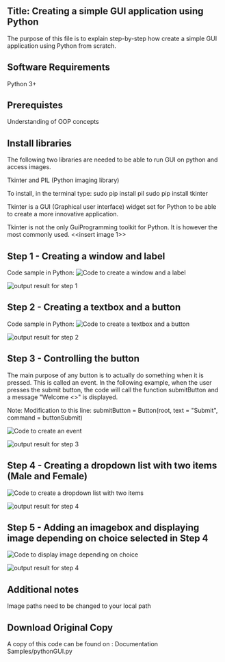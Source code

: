 ## Title: Creating a simple GUI application using Python

The purpose of this file is to explain step-by-step how create a simple GUI application using Python from scratch. 

## Software Requirements
Python 3+

## Prerequistes
Understanding of OOP concepts

## Install libraries
The following two libraries are needed to be able to run GUI on python and access images. 

Tkinter and PIL (Python imaging library)

To install, in the terminal type:
sudo pip install pil
sudo pip install tkinter

Tkinter is a GUI (Graphical user interface) widget set for Python to be able to create a more innovative application. 

Tkinter is not the only GuiProgramming toolkit for Python. It is however the most commonly used.
<<insert image 1>>

## Step 1 - Creating a window and label

Code sample in Python:
![Code to create a window and a label](https://github.com/lucienne1986/Python-Projects/blob/master/Documentation%20Samples/img/image1.png)

![output result for step 1](https://github.com/lucienne1986/Python-Projects/blob/master/Documentation%20Samples/img/image2.png)

## Step 2 - Creating a textbox and a button

Code sample in Python:
![Code to create a textbox and a button](https://github.com/lucienne1986/Python-Projects/blob/master/Documentation%20Samples/img/image4.png)

![output result for step 2](https://github.com/lucienne1986/Python-Projects/blob/master/Documentation%20Samples/img/image5.png)

## Step 3 - Controlling the button

The main purpose of any button is to actually do something when it is pressed. This is called an event. In the following example, when the user presses the submit button, the code will call the function submitButton and a message "Welcome <<name>>" is displayed.
  
Note: Modification to this line: submitButton = Button(root, text = "Submit", command = buttonSubmit)

![Code to create an event](https://github.com/lucienne1986/Python-Projects/blob/master/Documentation%20Samples/img/image6.png)

![output result for step 3](https://github.com/lucienne1986/Python-Projects/blob/master/Documentation%20Samples/img/image7.png)

## Step 4 - Creating a dropdown list with two items (Male and Female)

![Code to create a dropdown list with two items](https://github.com/lucienne1986/Python-Projects/blob/master/Documentation%20Samples/img/image8.png)

![output result for step 4](https://github.com/lucienne1986/Python-Projects/blob/master/Documentation%20Samples/img/image9.png)

## Step 5 - Adding an imagebox and displaying image depending on choice selected in Step 4

![Code to display image depending on choice](https://github.com/lucienne1986/Python-Projects/blob/master/Documentation%20Samples/img/image10.png)

![output result for step 4](https://github.com/lucienne1986/Python-Projects/blob/master/Documentation%20Samples/img/image11.png)

## Additional notes
Image paths need to be changed to your local path

## Download Original Copy
A copy of this code can be found on : Documentation Samples/pythonGUI.py





